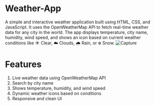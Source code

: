 # Weather-App
A simple and interactive weather application built using HTML, CSS, and JavaScript. It uses the OpenWeatherMap API to fetch real-time weather data for any city in the world. The app displays temperature, city name, humidity, wind speed, and shows an icon based on current weather conditions like ☀️ Clear, ☁️ Clouds, 🌧️ Rain, or ❄️ Snow.
![Capture](https://github.com/user-attachments/assets/f70e3c17-0d70-4629-a148-b5fd6ec70ef2)
# Features
1. Live weather data using OpenWeatherMap API
2. Search by city name
3. Shows temperature, humidity, and wind speed
4. Dynamic weather icons based on conditions
5. Responsive and clean UI
